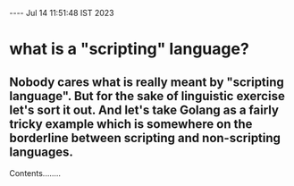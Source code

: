 ---- Jul 14 11:51:48 IST 2023
# what is a "scripting" language?

## Nobody cares what is really meant by "scripting language". But for the sake of linguistic exercise let's sort it out. And let's take Golang as a fairly tricky example which is somewhere on the borderline between scripting and non-scripting languages.

Contents........